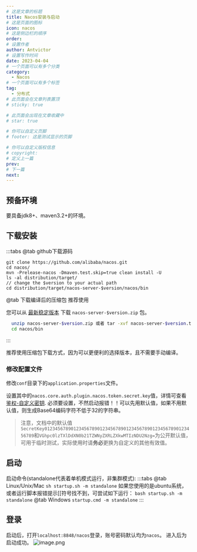 ```yaml
---
# 这是文章的标题
title: Nacos安装与启动
# 这是页面的图标
icon: nacos
# 这是侧边栏的顺序
order: 
# 设置作者
author: Antvictor
# 设置写作时间
date: 2023-04-04
# 一个页面可以有多个分类
category:
  - Nacos
# 一个页面可以有多个标签
tag:
  - 分布式
# 此页面会在文章列表置顶
# sticky: true

# 此页面会出现在文章收藏中
# star: true

# 你可以自定义页脚
# footer: 这是测试显示的页脚

# 你可以自定义版权信息
# copyright: 
# 定义上一篇
prev: 
# 下一篇
next:
---
```

## 预备环境
要具备jdk8+、maven3.2+的环境。
## 下载安装
:::tabs
@tab github下载源码
```shell
git clone https://github.com/alibaba/nacos.git 
cd nacos/ 
mvn -Prelease-nacos -Dmaven.test.skip=true clean install -U 
ls -al distribution/target/ 
// change the $version to your actual path 
cd distribution/target/nacos-server-$version/nacos/bin
```
@tab 下载编译后的压缩包 推荐使用

您可以从 [最新稳定版本](https://github.com/alibaba/nacos/releases) 下载 `nacos-server-$version.zip` 包。
```bash
  unzip nacos-server-$version.zip 或者 tar -xvf nacos-server-$version.tar.gz
  cd nacos/bin
```
:::

推荐使用压缩包下载方式，因为可以更便利的选择版本，且不需要手动编译。

### 修改配置文件
修改`conf`目录下的`application.properties`文件。

设置其中的`nacos.core.auth.plugin.nacos.token.secret.key`值，详情可查看[鉴权-自定义密钥](https://nacos.io/zh-cn/docs/v2/plugin/auth-plugin.html).
必须要设置，不然启动报错！！可以先用默认值，如果不用默认值，则生成Base64编码字符不低于32的字符串。
> 注意，文档中的默认值`SecretKey012345678901234567890123456789012345678901234567890123456789`和`VGhpc0lzTXlDdXN0b21TZWNyZXRLZXkwMTIzNDU2Nzg=`为公开默认值，可用于临时测试，实际使用时请**务必**更换为自定义的其他有效值。
## 启动

启动命令(standalone代表着单机模式运行，非集群模式):
:::tabs
@tab Linux/Unix/Mac
`sh startup.sh -m standalone`
如果您使用的是ubuntu系统，或者运行脚本报错提示[[符号找不到，可尝试如下运行：
`bash startup.sh -m standalone`
@tab Windows
`startup.cmd -m standalone`
:::
## 登录
启动后，打开`localhost:8848/nacos`登录，账号密码默认均为`nacos`。
进入后为启动成功。
![image.png](https://img.exceedy.top/img/20230404104745.png)



